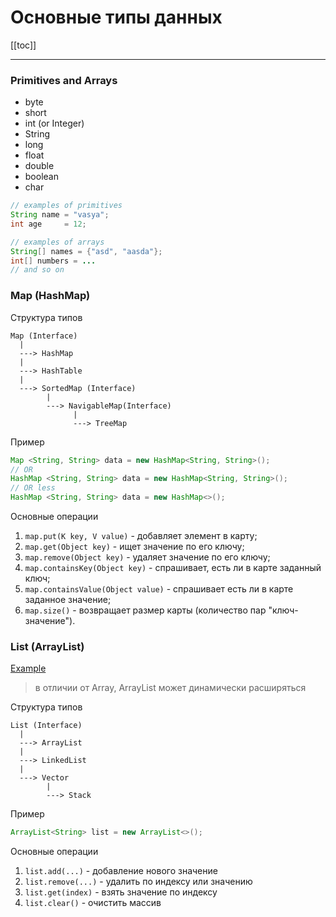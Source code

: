 # Основные типы данных 

[[toc]]

--- 

### Primitives and Arrays 
* byte 
* short 
* int (or Integer)
* String
* long
* float 
* double
* boolean
* char


```java
// examples of primitives
String name = "vasya";
int age     = 12;

// examples of arrays
String[] names = {"asd", "aasda"};
int[] numbers = ...
// and so on
```

### Map (HashMap)

Структура типов
```
Map (Interface)
  |
  ---> HashMap 
  |
  ---> HashTable
  |
  ---> SortedMap (Interface)
        |
        ---> NavigableMap(Interface)
              |
              ---> TreeMap
```

Пример 
```java
Map <String, String> data = new HashMap<String, String>();
// OR 
HashMap <String, String> data = new HashMap<String, String>();
// OR less
HashMap <String, String> data = new HashMap<>(); 
```

Основные операции
1. `map.put(K key, V value)` - добавляет элемент в карту;
2. `map.get(Object key)` - ищет значение по его ключу;
3. `map.remove(Object key)` - удаляет значение по его ключу;
4. `map.containsKey(Object key)` - спрашивает, есть ли в карте заданный ключ;
5. `map.containsValue(Object value)` - спрашивает есть ли в карте заданное значение;
6. `map.size()` - возвращает размер карты (количество пар "ключ-значение").


### List (ArrayList)

[Example](https://vertex-academy.com/tutorials/ru/list-java-primer/)
> в отличии от Array, ArrayList может динамически расширяться 

Структура типов
```
List (Interface)
  |
  ---> ArrayList 
  |
  ---> LinkedList
  |
  ---> Vector
        |
        ---> Stack
```


Пример
```java
ArrayList<String> list = new ArrayList<>();
```

Основные операции
1. `list.add(...)` - добавление нового значение  
2. `list.remove(...)` - удалить по индексу или значению 
3. `list.get(index)` - взять значение по индексу 
4. `list.clear()` - очистить массив